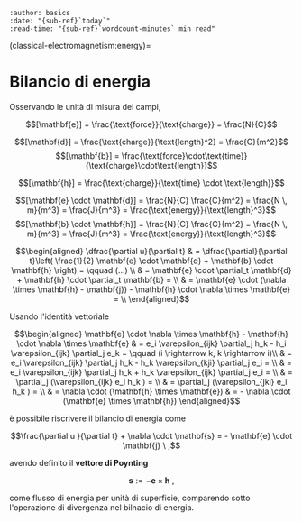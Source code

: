 ```{article-info}
:author: basics
:date: "{sub-ref}`today`"
:read-time: "{sub-ref}`wordcount-minutes` min read"
```

(classical-electromagnetism:energy)=
# Bilancio di energia

Osservando le unità di misura dei campi,

$$[\mathbf{e}] = \frac{\text{force}}{\text{charge}} = \frac{N}{C}$$
<!--$$[\varepsilon] = \frac{\text{charge}^2}{\text{force} \cdot \text{length}^2} = \frac{C^2}{N \ m^2}$$-->
$$[\mathbf{d}] = \frac{\text{charge}}{\text{length}^2} = \frac{C}{m^2}$$
$$[\mathbf{b}] = \frac{\text{force}\cdot\text{time}}{\text{charge}\cdot\text{length}}$$
<!--$$[\mu] = \frac{\text{charge}^2}{\text{force} \cdot \text{length}^2} = \frac{C^2}{N \ m^2}$$-->
$$[\mathbf{h}] = \frac{\text{charge}}{\text{time} \cdot \text{length}}$$

$$[\mathbf{e} \cdot \mathbf{d}] = \frac{N}{C} \frac{C}{m^2} = \frac{N \, m}{m^3} = \frac{J}{m^3} = \frac{\text{energy}}{\text{length}^3}$$
$$[\mathbf{b} \cdot \mathbf{h}] = \frac{N}{C} \frac{C}{m^2} = \frac{N \, m}{m^3} = \frac{J}{m^3} = \frac{\text{energy}}{\text{length}^3}$$



$$\begin{aligned}
\dfrac{\partial u}{\partial t} & = \dfrac{\partial}{\partial t}\left( \frac{1}{2} \mathbf{e} \cdot \mathbf{d} + \mathbf{b} \cdot \mathbf{h} \right) =  \qquad (...) \\
& = \mathbf{e} \cdot \partial_t \mathbf{d} + \mathbf{h} \cdot \partial_t \mathbf{b} = \\
& = \mathbf{e} \cdot (\nabla \times \mathbf{h} - \mathbf{j}) - \mathbf{h} \cdot \nabla \times \mathbf{e} = \\
\end{aligned}$$

Usando l'identità vettoriale 

$$\begin{aligned}
\mathbf{e} \cdot \nabla \times \mathbf{h} - \mathbf{h} \cdot \nabla \times \mathbf{e} & = e_i \varepsilon_{ijk} \partial_j h_k - h_i \varepsilon_{ijk} \partial_j e_k = \qquad (i \rightarrow k, k \rightarrow i)\\
& = e_i \varepsilon_{ijk} \partial_j h_k - h_k \varepsilon_{kji} \partial_j e_i = \\
& = e_i \varepsilon_{ijk} \partial_j h_k + h_k \varepsilon_{ijk} \partial_j e_i = \\
& =  \partial_j (\varepsilon_{ijk} e_i  h_k ) = \\
& =  \partial_j (\varepsilon_{jki} e_i  h_k ) = \\
& = \nabla \cdot (\mathbf{h} \times \mathbf{e})
& = - \nabla \cdot (\mathbf{e} \times \mathbf{h})
\end{aligned}$$

è possibile riscrivere il bilancio di energia come

$$\frac{\partial u }{\partial t} + \nabla \cdot \mathbf{s} = - \mathbf{e} \cdot \mathbf{j} \ ,$$

avendo definito il **vettore di Poynting**

$$\mathbf{s} := - \mathbf{e} \times \mathbf{h} \ ,$$

come flusso di energia per unità di superficie, comparendo sotto l'operazione di divergenza nel bilnacio di energia.

